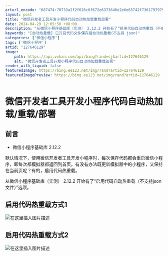 ```yaml
---
arturl_encode: "687474:70733a2f2f626c6f672e6373646e2e6e65742f73617979792f:61727469636c652f64657461696c732f313237363436313239"
layout: post
title: "微信开发者工具开发小程序代码自动热加载重载部署"
date: 2024-04-29 12:05:50 +08:00
description: "从微信小程序基础库（实测） 2.12.2 开始有了“启用代码自动热重载（不支持json文件）”选项。"
keywords: "[自动热重载] 已开启代码文件保存后自动热重载(不支持 json)"
categories: ['微信小程序']
tags: ['微信小程序']
artid: "127646129"
image:
    path: https://api.vvhan.com/api/bing?rand=sj&artid=127646129
    alt: "微信开发者工具开发小程序代码自动热加载重载部署"
render_with_liquid: false
featuredImage: https://bing.ee123.net/img/rand?artid=127646129
featuredImagePreview: https://bing.ee123.net/img/rand?artid=127646129
---
```


# 微信开发者工具开发小程序代码自动热加载/重载/部署

## 前言

* 微信小程序基础库 2.12.2

默认情况下，使用微信开发者工具开发小程序时，每次保存代码都会重启微信小程序，即每次都模拟器都返回到首页。有没有办法既更新模拟器中的小程序，又保持 在当前页呢？有的，启用代码热重载。

从微信小程序基础库（实测） 2.12.2 开始有了“启用代码自动热重载（不支持json文件）”选项。

## 启用代码热重载方式1

![在这里插入图片描述](https://i-blog.csdnimg.cn/blog_migrate/4adb5839e453226e7772ee70ac95efc4.png)

## 启用代码热重载方式2

![在这里插入图片描述](https://i-blog.csdnimg.cn/blog_migrate/28d0236b93ffa60a7a88ed2295a9d4d5.png)